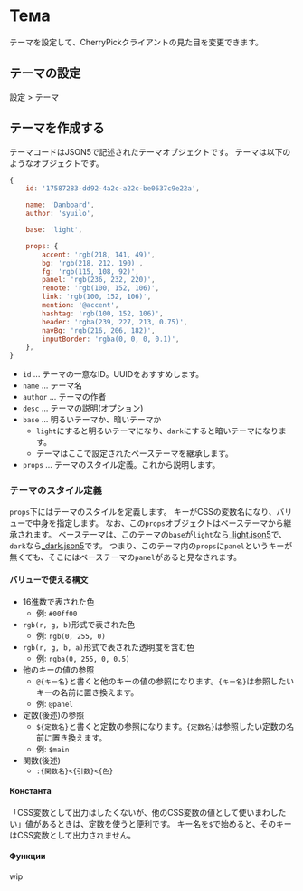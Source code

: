 # Тема

テーマを設定して、CherryPickクライアントの見た目を変更できます。

## テーマの設定
設定 > テーマ

## テーマを作成する
テーマコードはJSON5で記述されたテーマオブジェクトです。
テーマは以下のようなオブジェクトです。
``` js
{
	id: '17587283-dd92-4a2c-a22c-be0637c9e22a',

	name: 'Danboard',
	author: 'syuilo',

	base: 'light',

	props: {
		accent: 'rgb(218, 141, 49)',
		bg: 'rgb(218, 212, 190)',
		fg: 'rgb(115, 108, 92)',
		panel: 'rgb(236, 232, 220)',
		renote: 'rgb(100, 152, 106)',
		link: 'rgb(100, 152, 106)',
		mention: '@accent',
		hashtag: 'rgb(100, 152, 106)',
		header: 'rgba(239, 227, 213, 0.75)',
		navBg: 'rgb(216, 206, 182)',
		inputBorder: 'rgba(0, 0, 0, 0.1)',
	},
}

```

* `id` ... テーマの一意なID。UUIDをおすすめします。
* `name` ... テーマ名
* `author` ... テーマの作者
* `desc` ... テーマの説明(オプション)
* `base` ... 明るいテーマか、暗いテーマか
	* `light`にすると明るいテーマになり、`dark`にすると暗いテーマになります。
	* テーマはここで設定されたベーステーマを継承します。
* `props` ... テーマのスタイル定義。これから説明します。

### テーマのスタイル定義
`props`下にはテーマのスタイルを定義します。
キーがCSSの変数名になり、バリューで中身を指定します。
なお、この`props`オブジェクトはベーステーマから継承されます。
ベーステーマは、このテーマの`base`が`light`なら[_light.json5](https://github.com/kokonect-link/cherrypick/blob/develop/src/client/themes/_light.json5)で、`dark`なら[_dark.json5](https://github.com/kokonect-link/cherrypick/blob/develop/src/client/themes/_dark.json5)です。
つまり、このテーマ内の`props`に`panel`というキーが無くても、そこにはベーステーマの`panel`があると見なされます。

#### バリューで使える構文
* 16進数で表された色
	* 例: `#00ff00`
* `rgb(r, g, b)`形式で表された色
	* 例: `rgb(0, 255, 0)`
* `rgb(r, g, b, a)`形式で表された透明度を含む色
	* 例: `rgba(0, 255, 0, 0.5)`
* 他のキーの値の参照
	* `@{キー名}`と書くと他のキーの値の参照になります。`{キー名}`は参照したいキーの名前に置き換えます。
	* 例: `@panel`
* 定数(後述)の参照
	* `${定数名}`と書くと定数の参照になります。`{定数名}`は参照したい定数の名前に置き換えます。
	* 例: `$main`
* 関数(後述)
	* `:{関数名}<{引数}<{色}`

#### Константа
「CSS変数として出力はしたくないが、他のCSS変数の値として使いまわしたい」値があるときは、定数を使うと便利です。
キー名を`$`で始めると、そのキーはCSS変数として出力されません。

#### Функции
wip
